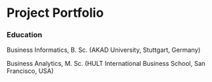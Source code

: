 # Project Portfolio

### Education

Business Informatics, B. Sc. (AKAD University, Stuttgart, Germany) 

Business Analytics, M. Sc. (HULT International Business School, San Francisco, USA)


